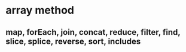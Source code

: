 # array method

## map, forEach, join, concat, reduce, filter, find, slice, splice, reverse, sort, includes
